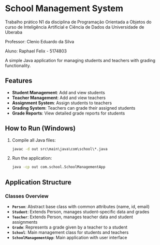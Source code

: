 # School Management System

Trabalho prático N1 da disciplina de Programação Orientada a Objetos do curso de Inteligência Artificial e Ciência de Dados da Universidade de Uberaba

Professor: Clenio Eduardo da Silva

Aluno: Raphael Felix - 5174803

A simple Java application for managing students and teachers with grading functionality.

## Features

- **Student Management**: Add and view students
- **Teacher Management**: Add and view teachers  
- **Assignment System**: Assign students to teachers
- **Grading System**: Teachers can grade their assigned students
- **Grade Reports**: View detailed grade reports for students

## How to Run (Windows)

1. Compile all Java files:
   ```cmd
   javac -d out src\main\java\com\school\*.java
   ```

2. Run the application:
   ```cmd
   java -cp out com.school.SchoolManagementApp
   ```

## Application Structure

### Classes Overview

- **`Person`**: Abstract base class with common attributes (name, id, email)
- **`Student`**: Extends Person, manages student-specific data and grades
- **`Teacher`**: Extends Person, manages teacher data and student assignments
- **`Grade`**: Represents a grade given by a teacher to a student
- **`School`**: Main management class for students and teachers
- **`SchoolManagementApp`**: Main application with user interface
